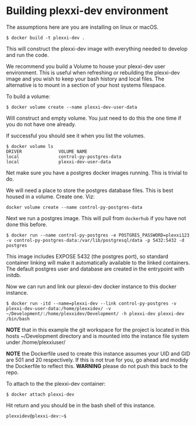 Building plexxi-dev environment
===============================

The assumptions here are you are installing on linux or macOS.

`$ docker build -t plexxi-dev .`

This will construct the plexxi-dev image with everything needed to develop and run the code.

We recommend you build a Volume to house your plexxi-dev user environment. This is useful when refreshing or rebuilding 
the plexxi-dev image and you wish to keep your bash history and local files. The alternative is to mount in a section of your
host systems filespace. 

To build a volume:

`$ docker volume create --name plexxi-dev-user-data`

Will construct and empty volume. You just need to do this the one time if you do not have one already.

If successful you should see it when you list the volumes.

```
$ docker volume ls
DRIVER              VOLUME NAME
local               control-py-postgres-data
local               plexxi-dev-user-data
```

Net make sure you have a postgres docker images running. This is trivial to do.

We will need a place to store the postgres database files. This is best housed in a volume. Create one. Viz:

`docker volume create --name control-py-postgres-data`

Next we run a postgres image. This will pull from `dockerhub` if you have not done this before.

```
$ docker run --name control-py-postgres -e POSTGRES_PASSWORD=plexxi123 -v control-py-postgres-data:/var/lib/postgresql/data -p 5432:5432 -d postgres
```

This image includes EXPOSE 5432 (the postgres port), so standard container linking will make it automatically available to the linked containers. 
The default postgres user and database are created in the entrypoint with initdb.

Now we can run and link our plexxi-dev docker instance to this docker instance.

```
$ docker run -itd --name=plexxi-dev --link control-py-postgres -v plexxi-dev-user-data:/home/plexxidev/ -v ~/Development/:/home/plexxidev/Development/ -h plexxi-dev plexxi-dev /bin/bash
```

**NOTE** that in this example the git workspace for the project is located in this hosts ~/Development directory and is 
mounted into the instance file system under /home/plexxiuser/

**NOTE** the Dockerfile used to create this instance assumes your UID and GID are 501 and 20 respectively. If this is not true
for you, go ahead and modidy the Dockerfile to reflect this. **WARNING** please do not push this back to the repo.

To attach to the the plexxi-dev container:
```
$ docker attach plexxi-dev
```

Hit return and you should be in the bash shell of this instance.
```
plexxidev@plexxi-dev:~$ 
```
